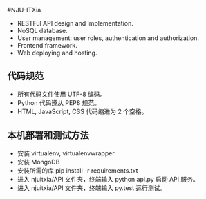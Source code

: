 #NJU-ITXia

* RESTFul API design and implementation.
* NoSQL database.
* User management: user roles, authentication and authorization.
* Frontend framework.
* Web deploying and hosting.

## 代码规范

* 所有代码文件使用 UTF-8 编码。
* Python 代码遵从 PEP8 规范。
* HTML, JavaScript, CSS 代码缩进为 2 个空格。

## 本机部署和测试方法
* 安装 virtualenv, virtualenvwrapper
* 安装 MongoDB
* 安装所需的库 pip install -r requirements.txt
* 进入 njuitxia/API 文件夹，终端输入 python api.py 启动 API 服务。
* 进入 njuitxia/API 文件夹，终端输入 py.test 运行测试。
